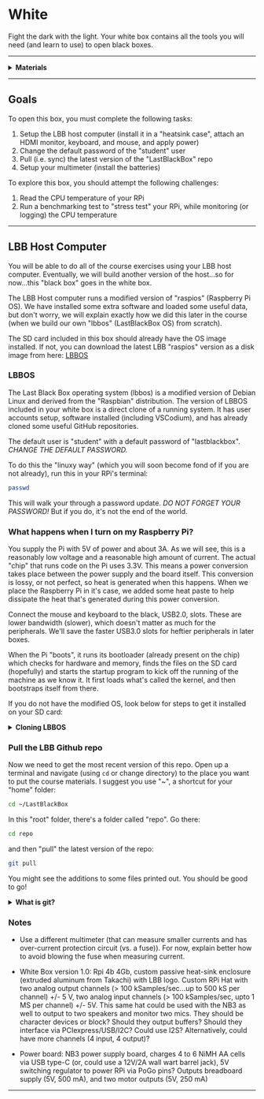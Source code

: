 # White

Fight the dark with the light. Your white box contains all the tools you will need (and learn to use) to open black boxes.

----

<details><summary><b>Materials</b></summary><p>

Contents|Description| # |Data|Link|
:-------|:----------|:-:|:--:|:--:|
Computer (RPi4)|Raspberry Pi 4b with 4 GB RAM|1|[-D-](_data/datasheets/rpi4b_4gb.pdf)|[-L-](https://uk.farnell.com/raspberry-pi/rpi4-modbp-4gb/raspberry-pi-4-model-b-4gb/dp/3051887)
Case|Silver aluminum heatsink case (Akasa Gem Pro)|1|[-D-](https://www.akasa.co.uk/search.php?seed=A-RA09-M2S)|[-L-](https://www.amazon.co.uk/gp/product/B089GVMK37/ref=ox_sc_act_title_1?smid=AHX2VT4JA3HIX&psc=1)
Power supply|5V/3A (15W) USB Type-C power supply|1|[-D-](_data/datasheets/rpi_power_supply_5V3A.pdf)|[-L-](https://uk.farnell.com/raspberry-pi/sc0212/rpi-power-supply-usb-c-5-1v-3a/dp/3106940)
Cable (HDMI)|micro to full HDMI cable (1 m)|1|[-D-](_data/datasheets/hdmi_cable_micro_1m.pdf)|[-L-](https://uk.farnell.com/raspberry-pi/t7689ax/cable-micro-hdmi-hdmi-plug-1m/dp/3107125)
SD card|32 GB micro SD card|1|[-D-](_data/datasheets/SanDisk-SDSQXCG-032G-GN6MA-datasheet.pdf)|[-L-](https://www.amazon.co.uk/dp/B06XYHN68L/ref=twister_B07J6Z8HHM?_encoding=UTF8&th=1&qty=15)
Multimeter|(Sealy MM18) pocket digital multimeter|1|[-D-](_data/datasheets/MM18_DFC0123042.pdf)|[-L-](https://www.ffx.co.uk/tools/product/Sealey-Mm18-5051747848412-Pocket-Multimeter)
Test Lead|Alligator clip to 0.64 mm pin (20 cm)|2|-|[-L-](https://www.amazon.co.uk/Oiyagai-Alligator-Crocodile-Arduino-Raspberry/dp/B07CXTSX8R/ref=sr_1_2?dchild=1&keywords=Oiyagai-Alligator-Crocodile-Arduino-Raspberry&qid=1598887302&s=computers&sr=1-2)
Screwdriver|Phillips driver (size #1)|1|[-D-](_data/datasheets/screwdriver_phillips_1.pdf)|[-L-](https://uk.farnell.com/wera/118024/screwdriver-precision-ph1x80mm/dp/1337805)
Screwdriver|Slotted driver (tip 3 mm)|1|[-D-](_data/datasheets/screwdriver_slotted_3mm.pdf)|[-L-](https://uk.farnell.com/wera/118010/screwdriver-precision-slot-3-0x80mm/dp/1337801)
Camera (RPiHQ)|Raspberry Pi high quality 12.3 MP camera|1|[-D-](_data/datasheets/rpi_camera_hq.pdf)|[-L-](https://uk.farnell.com/raspberry-pi/rpi-hq-camera/rpi-high-quality-camera-12-3-mp/dp/3381605)
Lens (6mm)|CS-mount wide-angle lens (F1.2/FL 6 mm)|1|[-D-](_data/datasheets/lens_cs_mount_6mm.pdf)|[-L-](https://uk.farnell.com/raspberry-pi/rpi-6mm-lens/rpi-6mm-wide-angle-lens/dp/3381607)
Tripod|Small tripod with camera mount (white)|1|[-D-](https://www.manfrotto.com/uk-en/pixi-mini-tripod-white-mtpixi-wh/)|[-L-](https://www.amazon.co.uk/Manfrotto-PIXI-Mini-Tripod-White/dp/B00GUND8XM)

Required|Description| # |Box|
:-------|:----------|:-:|:-:|
Monitor|Display with HDMI input|1|-|
Keyboard|USB keyboard|1|-|
Mouse|USB mouse|1|-|

</p></details>

----

## Goals

To open this box, you must complete the following tasks:

1. Setup the LBB host computer (install it in a "heatsink case", attach an HDMI monitor, keyboard, and mouse, and apply power)
2. Change the default password of the "student" user
3. Pull (i.e. sync) the latest version of the "LastBlackBox" repo
4. Setup your multimeter (install the batteries)

To explore this box, you should attempt the following challenges:

1. Read the CPU temperature of your RPi
2. Run a benchmarking test to "stress test" your RPi, while monitoring (or logging) the CPU temperature

----

## LBB Host Computer

You will be able to do all of the course exercises using your LBB host computer. Eventually, we will build another version of the host...so for now...this "black box" goes in the white box.

The LBB Host computer runs a modified version of "raspios" (Raspberry Pi OS). We have installed some extra software and loaded some useful data, but don't worry, we will explain exactly how we did this later in the course (when we build our own "lbbos" (LastBlackBox OS) from scratch).

The SD card included in this box should already have the OS image installed. If not, you can download the latest LBB "raspios" version as a disk image from here: [LBBOS](https://www.dropbox.com/s/p4zqx56ep31gppf/lbbos.img?dl=0)

### LBBOS

The Last Black Box operating system (lbbos) is a modified version of Debian Linux and derived from the "Raspbian" distribution. The version of LBBOS included in your white box is a direct clone of a running system. It has user accounts setup, software installed (including VSCodium), and has already cloned some useful GitHub repositories.

The default user is "student" with a default password of "lastblackbox". *CHANGE THE DEFAULT PASSWORD.*

To do this the "linuxy way" (which you will soon become fond of if you are not already), run this in your RPi's terminal:

```bash
passwd
```

This will walk your through a password update. *DO NOT FORGET YOUR PASSWORD!* But if you do, it's not the end of the world.

### What happens when I turn on my Raspberry Pi?

You supply the Pi with 5V of power and about 3A. As we will see, this is a reasonably low voltage and a reasonable high amount of current. The actual "chip" that runs code on the Pi uses 3.3V. This means a power conversion takes place between the power supply and the board itself. This conversion is lossy, or not perfect, so heat is generated when this happens. When we place the Raspberry Pi in it's case, we added some heat paste to help dissipate the heat that's generated during this power conversion.

Connect the mouse and keyboard to the black, USB2.0, slots. These are lower bandwidth (slower), which doesn't matter as much for the peripherals. We'll save the faster USB3.0 slots for heftier peripherals in later boxes.

When the Pi "boots", it runs its bootloader (already present on the chip) which checks for hardware and memory, finds the files on the SD card (hopefully) and starts the startup program to kick off the running of the machine as we know it. It first loads what's called the kernel, and then bootstraps itself from there.

If you do not have the modified OS, look below for steps to get it installed on your SD card:

<details><summary><b>Cloning LBBOS</b></summary><p>

To clone an exact copy of a (functional) LBBOS:

1. Remove the SD card from your RPi
2. Insert it into a machine running Debian-based Linux (e.g. Ubuntu)
3. Identify the name of the SD card device using *fdisk*:

    ```bash
    sudo fdisk -l
    ```

4. Unmount any partitions that were mounted upon inserting the SD card

5. Copy the SD card contents to an image file on your computer:

    ```bash
    sudo dd if=<name or your SD card device> of=lbbos_backup.img
    ```

6. The resulting image will be the size of the SD card. This is usually excessive and can be reduced before burning onto another SD card. Shrinking the image is accomplished by a bash script called [PiShrink](https://github.com/Drewsif/PiShrink).

    ```bash
    wget https://raw.githubusercontent.com/Drewsif/PiShrink/master/pishrink.sh
    chmod +x pishrink.sh
    sudo ./pishrink.sh -v -p lbbos_backup.img lbbos.img
    ```

7. Copy the new (shrunken) image to a new SD card using [Etcher](https://www.balena.io/etcher/).

</p></details>

### Pull the LBB Github repo

Now we need to get the most recent version of this repo. Open up a terminal and navigate (using `cd` or change directory) to the place you want to put the course materials. I suggest you use "~", a shortcut for your "home" folder:

```bash
cd ~/LastBlackBox
```

In this "root" folder, there's a folder called "repo". Go there:

```bash
cd repo
```

and then "pull" the latest version of the repo:

```bash
git pull
```

You might see the additions to some files printed out. You should be good to go!

<details><summary><b>What is git?</b></summary><p>

Git solves the problem of *version control*. Git is a way of "tracking changes" between version of code such that we can "revert" the last working version of your code so that you feel free to destroy and rebuild your code at will, knowing all the while that you'll have a working version. Git is a universe unto itself, so we'll leave it here for now and use Git and it's "cloud" based backup solution GitHub (this allows you to "push" your code to a server somwhere owned by Microsoft by making a Github account).

</p></details>

### Notes

- Use a different multimeter (that can measure smaller currents and has over-current protection circuit (vs. a fuse)). For now, explain better how to avoid blowing the fuse when measuring current.

- White Box version 1.0: Rpi 4b 4Gb, custom passive heat-sink enclosure (extruded aluminum from Takachi) with LBB logo. Custom RPi Hat with two analog output channels (> 100 kSamples/sec...up to 500 kS per channel) +/- 5 V, two analog input channels (> 100 kSamples/sec, upto 1 MS per channel) +/- 5V. This same hat could be used with the NB3 as well to output to two speakers and monitor two mics. They should be character devices or block? Should they output buffers? Should they interface via PCIexpress/USB/I2C? Could use I2S? Alternatively, could have more channels (4 input, 4 output)?

- Power board: NB3 power supply board, charges 4 to 6 NiMH AA cells via USB type-C (or, could use a 12V/2A wall wart barrel jack), 5V switching regulator to power RPi via PoGo pins? Outputs breadboard supply (5V, 500 mA), and two motor outputs (5V, 250 mA)

----
